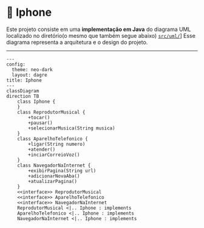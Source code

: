 # 📱 Iphone

Este projeto consiste em uma **implementação em Java** do diagrama UML localizado no diretório(o mesmo que também segue abaixo) [`src/uml/`](src/uml/)] Esse diagrama representa a arquitetura e o design do projeto.

---

```mermaid
---
config:
  theme: neo-dark
  layout: dagre
title: Iphone
---
classDiagram
direction TB
    class Iphone {
    }
    class ReprodutorMusical {
	    +tocar()
	    +pausar()
	    +selecionarMusica(String musica)
    }
    class AparelhoTelefonico {
	    +ligar(String numero)
	    +atender()
	    +inciarCorreioVoz()
    }
    class NavegadorNaInternet {
	    +exibirPagina(String url)
	    +adicionarNovaAba()
	    +atualizarPagina()
    }
	<<interface>> ReprodutorMusical
	<<interface>> AparelhoTelefonico
	<<interface>> NavegadorNaInternet
    ReprodutorMusical <|.. Iphone : implements
    AparelhoTelefonico <|.. Iphone : implements
    NavegadorNaInternet <|.. Iphone : implements

